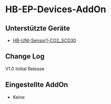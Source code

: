 
# HB-EP-Devices-AddOn


## Unterstützte Geräte

- [HB-UNI-Sensor1-CO2_SCD30](https://github.com/FUEL4EP/SmartHome/tree/HB-UNI-Sensor1-CO2_SCD30/HB-UNI-Sensor1-CO2_SCD30)

[comment]: # (rc.d filename: hb-tm-devices-addon, github name: HB-TM-Devices-AddOn, info name: HB-TM-Devices AddOn)

## Change Log

   V1.0 Initial Release


## Eingestellte AddOn

  - Keine
